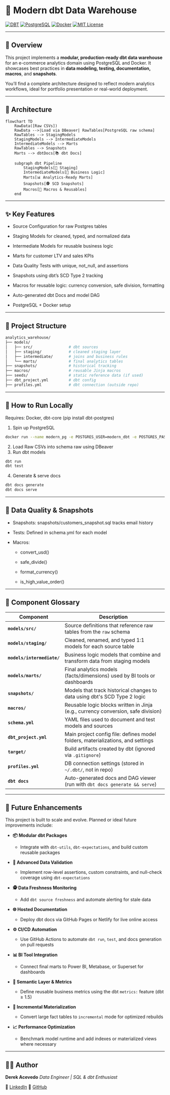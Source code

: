 # 🧠 Modern dbt Data Warehouse

[![DBT](https://img.shields.io/badge/dbt-1.9+-orange)](https://www.getdbt.com/)
[![PostgreSQL](https://img.shields.io/badge/database-PostgreSQL-blue)](https://www.postgresql.org/)
[![Docker](https://img.shields.io/badge/Container-Docker-blue)](https://www.docker.com/)
[![MIT License](https://img.shields.io/badge/license-MIT-yellow.svg)](LICENSE)

---

## 📌 Overview

This project implements a **modular, production-ready dbt data warehouse** for an e-commerce analytics domain using PostgreSQL and Docker. It showcases best practices in **data modeling, testing, documentation, macros**, and **snapshots**.

You’ll find a complete architecture designed to reflect modern analytics workflows, ideal for portfolio presentation or real-world deployment.

---

## 🧱 Architecture

```mermaid
flowchart TD
    RawData([Raw CSVs])
    RawData -->|Load via DBeaver| RawTables[PostgreSQL raw schema]
    RawTables --> StagingModels
    StagingModels --> IntermediateModels
    IntermediateModels --> Marts
    RawTables --> Snapshots
    Marts --> dbtDocs[📚 dbt Docs]

    subgraph dbt Pipeline
        StagingModels[🧹 Staging]
        IntermediateModels[🔁 Business Logic]
        Marts[📊 Analytics-Ready Marts]
        Snapshots[🕵️ SCD Snapshots]
        Macros[🔧 Macros & Reusables]
    end
```

---

## ✨ Key Features
* Source Configuration for raw Postgres tables

* Staging Models for cleaned, typed, and normalized data

* Intermediate Models for reusable business logic

* Marts for customer LTV and sales KPIs

* Data Quality Tests with unique, not_null, and assertions

* Snapshots using dbt’s SCD Type 2 tracking

* Macros for reusable logic: currency conversion, safe division, formatting

* Auto-generated dbt Docs and model DAG

* PostgreSQL + Docker setup

---

## 📁 Project Structure

```bash
analytics_warehouse/
├── models/
│   ├── src/                # dbt sources
│   ├── staging/            # cleaned staging layer
│   ├── intermediate/       # joins and business rules
│   └── marts/              # final analytics tables
├── snapshots/              # historical tracking
├── macros/                 # reusable Jinja macros
├── seeds/                  # static reference data (if used)
├── dbt_project.yml         # dbt config
├── profiles.yml            # dbt connection (outside repo)
```

---

## 🚀 How to Run Locally
Requires: Docker, dbt-core (pip install dbt-postgres)
1. Spin up PostgreSQL
```bash
docker run --name modern_pg -e POSTGRES_USER=modern_dbt -e POSTGRES_PASSWORD=modern -e POSTGRES_DB=analytics -p 5432:5432 -d postgres
```
2. Load Raw CSVs into schema raw using DBeaver
3. Run dbt models
```bash
dbt run
dbt test
```
4. Generate & serve docs
```bash
dbt docs generate
dbt docs serve
```

---

## 🧪 Data Quality & Snapshots
* Snapshots: snapshots/customers_snapshot.sql tracks email history

* Tests: Defined in schema.yml for each model

* Macros:

  * convert_usd()

  * safe_divide()

  * format_currency()

  * is_high_value_order()

---

## 🧩 Component Glossary

| Component                | Description                                                                 |
|--------------------------|-----------------------------------------------------------------------------|
| **`models/src/`**        | Source definitions that reference raw tables from the `raw` schema         |
| **`models/staging/`**    | Cleaned, renamed, and typed 1:1 models for each source table                |
| **`models/intermediate/`** | Business logic models that combine and transform data from staging models  |
| **`models/marts/`**      | Final analytics models (facts/dimensions) used by BI tools or dashboards   |
| **`snapshots/`**         | Models that track historical changes to data using dbt's SCD Type 2 logic  |
| **`macros/`**            | Reusable logic blocks written in Jinja (e.g., currency conversion, safe division) |
| **`schema.yml`**         | YAML files used to document and test models and sources                    |
| **`dbt_project.yml`**    | Main project config file: defines model folders, materializations, and settings |
| **`target/`**            | Build artifacts created by dbt (ignored via `.gitignore`)                  |
| **`profiles.yml`**       | DB connection settings (stored in `~/.dbt/`, not in repo)                  |
| **`dbt docs`**           | Auto-generated docs and DAG viewer (run with `dbt docs generate && serve`) |

---

## 🔮 Future Enhancements

This project is built to scale and evolve. Planned or ideal future improvements include:

- **📦 Modular dbt Packages**
  - Integrate with `dbt-utils`, `dbt-expectations`, and build custom reusable packages

- **🧪 Advanced Data Validation**
  - Implement row-level assertions, custom constraints, and null-check coverage using `dbt-expectations`

- **🕵️ Data Freshness Monitoring**
  - Add `dbt source freshness` and automate alerting for stale data

- **🌐 Hosted Documentation**
  - Deploy dbt docs via GitHub Pages or Netlify for live online access

- **⚙️ CI/CD Automation**
  - Use GitHub Actions to automate `dbt run`, `test`, and docs generation on pull requests

- **📊 BI Tool Integration**
  - Connect final marts to Power BI, Metabase, or Superset for dashboards

- **🧠 Semantic Layer & Metrics**
  - Define reusable business metrics using the dbt `metrics:` feature (dbt ≥ 1.5)

- **💾 Incremental Materialization**
  - Convert large fact tables to `incremental` mode for optimized rebuilds

- **📈 Performance Optimization**
  - Benchmark model runtime and add indexes or materialized views where necessary

---

## 🧑‍💻 Author

**Derek Acevedo**
_Data Engineer \| SQL & dbt Enthusiast_

🔗 [LinkedIn](https://www.linkedin.com/in/derekacevedo86)
🔗 [GitHub](https://www.github.com/poloman2308)

